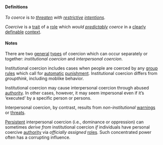#### Definitions

*To coerce* is *to [threaten](https://github.com/gcassel/Modular-Organization-Terminology/blob/master/terms/threat.md) with [restrictive](https://github.com/gcassel/Modular-Organization-Terminology/blob/master/terms/restrict.md) [intentions](https://github.com/gcassel/Modular-Organization-Terminology/blob/master/terms/intend.md)*. 

*Coercive* is a [trait](https://github.com/gcassel/Modular-Organization-Terminology/blob/master/terms/trait.md) of a [role](https://github.com/gcassel/Modular-Organization-Terminology/blob/master/terms/role.md) which *would [predictably](https://github.com/gcassel/Modular-Organization-Terminology/blob/master/terms/predict.md) coerce* in a [clearly](https://github.com/gcassel/Modular-Organization-Terminology/blob/master/terms/clarify.md) [definable](https://github.com/gcassel/Modular-Organization-Terminology/blob/master/terms/define.md) [context](https://github.com/gcassel/Modular-Organization-Terminology/blob/master/terms/context.md).
 
#### Notes

There are two [general](https://github.com/gcassel/Modular-Organization-Terminology/blob/master/terms/generic.md) [types](https://github.com/gcassel/Modular-Organization-Terminology/blob/master/terms/type.md) of coercion which can occur separately or together: *institutional coercion* and *interpersonal coercion*. 

Institutional coercion includes cases when people are coerced by any [group](https://github.com/gcassel/Modular-Organization-Terminology/blob/master/terms/group.md) [rules](https://github.com/gcassel/Modular-Organization-Terminology/blob/master/terms/rule.md) which call for [automatic](https://github.com/gcassel/Modular-Organization-Terminology/blob/master/terms/automate.md) [punishment](https://github.com/gcassel/Modular-Organization-Terminology/blob/master/terms/punishment.md).  Institutional coercion differs from *groupthink*, including moblike behavior.

Institutional coercion may cause interpersonal coercion through abused [authority](https://github.com/gcassel/Modular-Organization-Terminology/blob/master/terms/authority.md).  In other cases, however, it may seem impersonal even if it’s ‘executed’ by a specific person or persons. 

Interpersonal coercion, by contrast, results from *non-institutional* [warnings](https://github.com/gcassel/Modular-Organization-Terminology/blob/master/terms/warning.md) or [threats](https://github.com/gcassel/Modular-Organization-Terminology/blob/master/terms/threat.md).

[Persistent](https://github.com/gcassel/Modular-Organization-Terminology/blob/master/terms/persistent.md) interpersonal coercion (i.e., dominance or oppression) can sometimes *derive from* institutional coercion *if* individuals have personal coercive [authority](https://github.com/gcassel/Modular-Organization-Terminology/blob/master/terms/authority.md) via *officially* *assigned* [roles](https://github.com/gcassel/Modular-Organization-Terminology/blob/master/terms/role.md).  Such concentrated power often has a corrupting influence. 
